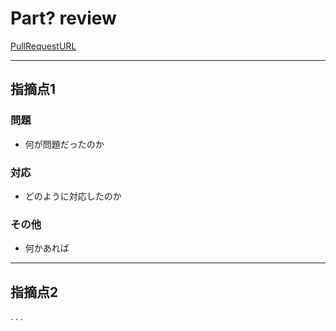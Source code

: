 # Part? review

[PullRequestURL](レビューの対象になったGithubのプルリクエストのUrl.)

---
## 指摘点1

### 問題

* 何が問題だったのか

### 対応

* どのように対応したのか

### その他

* 何かあれば

---
## 指摘点2
.
.
.
